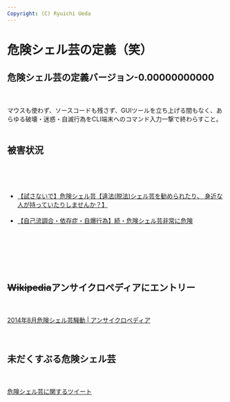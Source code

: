 ```yaml
---
Copyright: (C) Ryuichi Ueda
---
```



# 危険シェル芸の定義（笑）
<h2>危険シェル芸の定義バージョン-0.00000000000</h2><br />
<br />
マウスも使わず、ソースコードも残さず、GUIツールを立ち上げる間もなく、あらゆる破壊・迷惑・自滅行為をCLI端末へのコマンド入力一撃で終わらすこと。<br />
<br />
<h2>被害状況</h2><br />
<br />
<ul><br />
 <li><a href="http://togetter.com/li/709172" target="_blank">【試さないで】危険シェル芸【違法(脱法)シェル芸を勧められたり、 身近な人が持っていたりしませんか？】</a></li><br />
 <li><a href="http://togetter.com/li/709859" target="_blank">【自己流調合・依存症・自爆行為】続・危険シェル芸非常に危険</a></li><br />
<br />
<br />
</ul><br />
<br />
<h2><del>Wikipedia</del>アンサイクロペディアにエントリー</h2><br />
<br />
<a href="http://ja.uncyclopedia.info/wiki/%E3%82%B7%E3%82%A7%E3%83%AB%E8%8A%B8#.E4.BA.8B.E4.BB.B6">2014年8月危険シェル芸騒動 | アンサイクロペディア</a><br />
<br />
<br />
<h2>未だくすぶる危険シェル芸</h2><br />
<br />
<a class="twitter-timeline" href="https://twitter.com/search?q=%E5%8D%B1%E9%99%BA%E3%82%B7%E3%82%A7%E3%83%AB%E8%8A%B8" data-widget-id="587552026487164928">危険シェル芸に関するツイート</a><br />
<script>!function(d,s,id){var js,fjs=d.getElementsByTagName(s)[0],p=/^http:/.test(d.location)?'http':'https';if(!d.getElementById(id)){js=d.createElement(s);js.id=id;js.src=p+"://platform.twitter.com/widgets.js";fjs.parentNode.insertBefore(js,fjs);}}(document,"script","twitter-wjs");</script>
